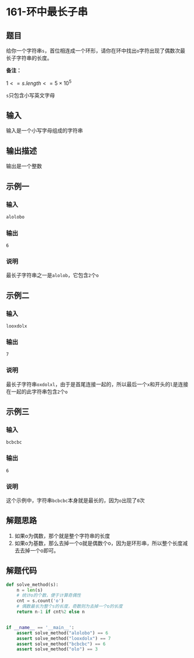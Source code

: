 # 161-环中最长子串

## 题目

给你一个字符串`s`，首位相连成一个环形，请你在环中找出`o`字符出现了偶数次最长子字符串的长度。

**备注：**

$1<= s.length<=5 \times 10^5$

`s`只包含小写英文字母



## 输入

输入是一个小写字母组成的字符串



## 输出描述

输出是一个整数



## 示例一

### 输入

```python
alolobo
```

### 输出

```
6
```

### 说明

最长子字符串之一是`alolob`，它包含`2`个`o`



## 示例二

### 输入

```
looxdolx
```

### 输出

```
7
```

### 说明

最长子字符串`oxdolxl`，由于是首尾连接一起的，所以最后一个`x`和开头的`l`是连接在一起的此字符串包含`2`个`o`



## 示例三

### 输入

```
bcbcbc
```

### 输出

```
6
```

### 说明

这个示例中，字符串`bcbcbc`本身就是最长的，因为`o`出现了`0`次



## 解题思路

1. 如果o为偶数，那个就是整个字符串的长度
2. 如果o为基数，那么去掉一个o就是偶数个o，因为是环形串，所以整个长度减去去掉一个o即可。



## 解题代码

```python
def solve_method(s):
    n = len(s)
    # 统计o的个数，便于计算奇偶性
    cnt = s.count('o')
    # 偶数最长为整个s的长度，奇数则为去掉一个o的长度
    return n-1 if cnt%2 else n


if __name__ == '__main__':
    assert solve_method("alolobo") == 6
    assert solve_method("looxdolx") == 7
    assert solve_method("bcbcbc") == 6
    assert solve_method("olo") == 3

```



